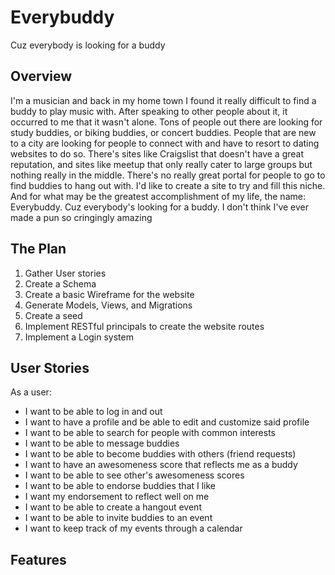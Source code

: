 # Everybuddy
Cuz everybody is looking for a buddy

## Overview

I'm a musician and back in my home town I found it really difficult to find a buddy to play music with.  After speaking to other people about it, it occurred to me that it wasn't alone.  Tons of people out there are looking for study buddies, or biking buddies, or concert buddies.  People that are new to a city are looking for people to connect with and have to resort to dating websites to do so.  There's sites like Craigslist that doesn't have a great reputation, and sites like meetup that only really cater to large groups but nothing really in the middle.  There's no really great portal for people to go to find buddies to hang out with.  I'd like to create a site to try and fill this niche.  And for what may be the greatest accomplishment of my life, the name: Everybuddy.  Cuz everybody's looking for a buddy.  I don't think I've ever made a pun so cringingly amazing

## The Plan

1. Gather User stories
2. Create a Schema
3. Create a basic Wireframe for the website
4. Generate Models, Views, and Migrations
5. Create a seed
6. Implement RESTful principals to create the website routes
7. Implement a Login system

## User Stories

As a user:

- I want to be able to log in and out
- I want to have a profile and be able to edit and customize said profile
- I want to be able to search for people with common interests
- I want to be able to message buddies
- I want to be able to become buddies with others (friend requests)
- I want to have an awesomeness score that reflects me as a buddy
- I want to be able to see other's awesomeness scores
- I want to be able to endorse buddies that I like
- I want my endorsement to reflect well on me
- I want to be able to create a hangout event
- I want to be able to invite buddies to an event
- I want to keep track of my events through a calendar


## Features
